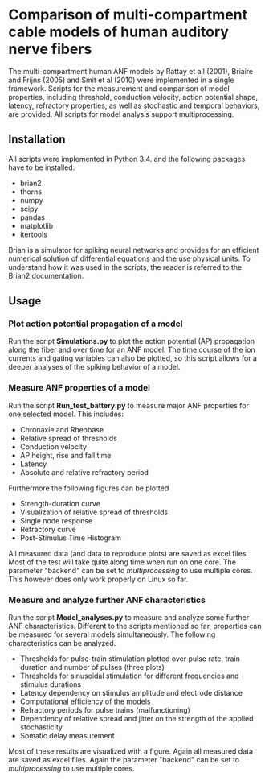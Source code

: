 # Comparison of multi-compartment cable models of human auditory nerve fibers

The multi-compartment human ANF models by Rattay et all (2001), Briaire and Frijns (2005) and Smit et al (2010) were implemented in a single framework. Scripts for the measurement and comparison of model properties, including threshold, conduction velocity, action potential shape, latency, refractory properties, as well as stochastic and temporal behaviors, are provided. All scripts for model analysis support multiprocessing.

## Installation
All scripts were implemented in Python 3.4. and the following packages have to be installed:

* brian2
* thorns
* numpy
* scipy
* pandas
* matplotlib
* itertools

Brian is a simulator for spiking neural networks and provides for an efficient numerical solution of differential equations and the use physical units. To understand how it was used in the scripts, the reader is referred to the Brian2 documentation.

## Usage

### Plot action potential propagation of a model

Run the script **Simulations.py** to plot the action potential (AP) propagation along the fiber and over time for an ANF model. The time course of the ion currents and gating variables can also be plotted, so this script allows for a deeper analyses of the spiking behavior of a model.

### Measure ANF properties of a model

Run the script **Run_test_battery.py** to measure major ANF properties for one selected model. This includes:

* Chronaxie and Rheobase
* Relative spread of thresholds
* Conduction velocity
* AP height, rise and fall time
* Latency
* Absolute and relative refractory period

Furthermore the following figures can be plotted

* Strength-duration curve
* Visualization of relative spread of thresholds
* Single node response
* Refractory curve
* Post-Stimulus Time Histogram

All measured data (and data to reproduce plots) are saved as excel files. Most of the test will take quite along time when run on one core. The parameter "backend" can be set to *multiprocessing* to use multiple cores. This however does only work properly on Linux so far.

### Measure and analyze further ANF characteristics

Run the script **Model_analyses.py** to measure and analyze some further ANF characteristics. Different to the scripts mentioned so far, properties can be measured for several models simultaneously. The following characteristics can be analyzed.

* Thresholds for pulse-train stimulation plotted over pulse rate, train duration and number of pulses (three plots)
* Thresholds for sinusoidal stimulation for different frequencies and stimulus durations
* Latency dependency on stimulus amplitude and electrode distance
* Computational efficiency of the models
* Refractory periods for pulse trains (malfunctioning)
* Dependency of relative spread and jitter on the strength of the applied stochasticity
* Somatic delay measurement

Most of these results are visualized with a figure. Again all measured data are saved as excel files. Again the parameter "backend" can be set to *multiprocessing* to use multiple cores.